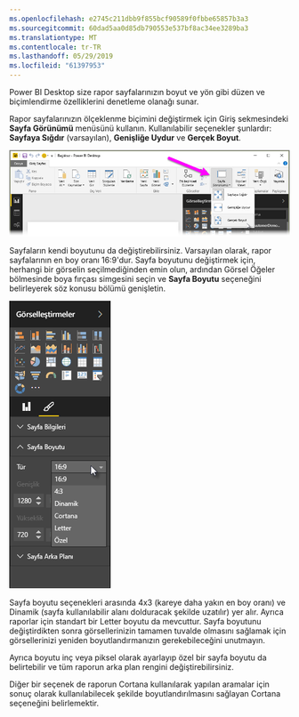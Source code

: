 ```yaml
---
ms.openlocfilehash: e2745c211dbb9f855bcf90589f0fbbe65857b3a3
ms.sourcegitcommit: 60dad5aa0d85db790553e537bf8ac34ee3289ba3
ms.translationtype: MT
ms.contentlocale: tr-TR
ms.lasthandoff: 05/29/2019
ms.locfileid: "61397953"
---
```

Power BI Desktop size rapor sayfalarınızın boyut ve yön gibi düzen ve biçimlendirme özelliklerini denetleme olanağı sunar.

Rapor sayfalarınızın ölçeklenme biçimini değiştirmek için Giriş sekmesindeki **Sayfa Görünümü** menüsünü kullanın. Kullanılabilir seçenekler şunlardır: **Sayfaya Sığdır** (varsayılan), **Genişliğe Uydur** ve **Gerçek Boyut**.

![](media/3-11-page-layout-formatting/3-11_1.png)

Sayfaların kendi boyutunu da değiştirebilirsiniz. Varsayılan olarak, rapor sayfalarının en boy oranı 16:9'dur. Sayfa boyutunu değiştirmek için, herhangi bir görselin seçilmediğinden emin olun, ardından Görsel Öğeler bölmesinde boya fırçası simgesini seçin ve **Sayfa Boyutu** seçeneğini belirleyerek söz konusu bölümü genişletin.

![](media/3-11-page-layout-formatting/3-11_2.png)

Sayfa boyutu seçenekleri arasında 4x3 (kareye daha yakın en boy oranı) ve Dinamik (sayfa kullanılabilir alanı dolduracak şekilde uzatılır) yer alır. Ayrıca raporlar için standart bir Letter boyutu da mevcuttur. Sayfa boyutunu değiştirdikten sonra görsellerinizin tamamen tuvalde olmasını sağlamak için görsellerinizi yeniden boyutlandırmanızın gerekebileceğini unutmayın.

Ayrıca boyutu inç veya piksel olarak ayarlayıp özel bir sayfa boyutu da belirtebilir ve tüm raporun arka plan rengini değiştirebilirsiniz.

Diğer bir seçenek de raporun Cortana kullanılarak yapılan aramalar için sonuç olarak kullanılabilecek şekilde boyutlandırılmasını sağlayan Cortana seçeneğini belirlemektir.

